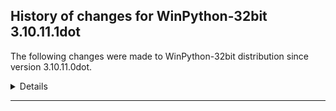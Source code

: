 ﻿## History of changes for WinPython-32bit 3.10.11.1dot

The following changes were made to WinPython-32bit distribution since version 3.10.11.0dot.

<details>
### Python packages

Upgraded packages:

  * [winpython](http://winpython.github.io/) 6.1.20230518 → 6.1.20230527 (WinPython distribution tools, including WPPM)


</details>
* * *
